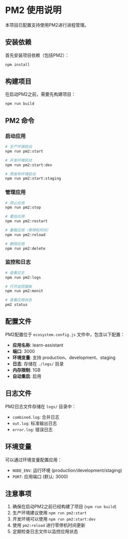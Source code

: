 # PM2 使用说明

本项目已配置支持使用PM2进行进程管理。

## 安装依赖

首先安装项目依赖（包括PM2）：

```bash
npm install
```

## 构建项目

在启动PM2之前，需要先构建项目：

```bash
npm run build
```

## PM2 命令

### 启动应用

```bash
# 生产环境启动
npm run pm2:start

# 开发环境启动
npm run pm2:start:dev

# 预发布环境启动
npm run pm2:start:staging
```

### 管理应用

```bash
# 停止应用
npm run pm2:stop

# 重启应用
npm run pm2:restart

# 重载应用（零停机时间）
npm run pm2:reload

# 删除应用
npm run pm2:delete
```

### 监控和日志

```bash
# 查看日志
npm run pm2:logs

# 打开监控面板
npm run pm2:monit

# 查看应用状态
pm2 status
```

## 配置文件

PM2配置位于 `ecosystem.config.js` 文件中，包含以下配置：

- **应用名称**: learn-assistant
- **端口**: 3000
- **环境变量**: 支持 production、development、staging
- **日志**: 存储在 `./logs/` 目录
- **内存限制**: 1GB
- **自动重启**: 启用

## 日志文件

PM2日志文件存储在 `logs/` 目录中：

- `combined.log`: 合并日志
- `out.log`: 标准输出日志
- `error.log`: 错误日志

## 环境变量

可以通过环境变量配置应用：

- `NODE_ENV`: 运行环境 (production/development/staging)
- `PORT`: 应用端口 (默认: 3000)

## 注意事项

1. 确保在启动PM2之前已经构建了项目 (`npm run build`)
2. 生产环境建议使用 `npm run pm2:start`
3. 开发环境可以使用 `npm run pm2:start:dev`
4. 使用 `pm2:reload` 进行零停机时间更新
5. 定期检查日志文件以监控应用状态
